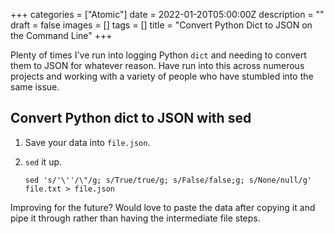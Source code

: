 +++
categories = ["Atomic"]
date = 2022-01-20T05:00:00Z
description = ""
draft = false
images = []
tags = []
title = "Convert Python Dict to JSON on the Command Line"
+++

Plenty of times I've run into logging Python `dict` and needing to convert them to JSON for whatever reason. Have run into this across numerous projects and working with a variety of people who have stumbled into the same issue.

## Convert Python dict to JSON with sed

1. Save your data into `file.json`.

2. `sed` it up.
    ```
    sed 's/'\''/\"/g; s/True/true/g; s/False/false;g; s/None/null/g' file.txt > file.json
    ```

Improving for the future? Would love to paste the data after copying it and pipe it through rather than having the intermediate file steps.
